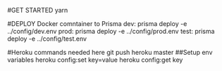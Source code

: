 #GET STARTED
yarn

#DEPLOY Docker comntainer to Prisma
dev: prisma deploy -e ../config/dev.env
prod: prisma deploy -e ../config/prod.env
test: prisma deploy -e ../config/test.env

#Heroku commands needed here
git push heroku master
##Setup env variables
heroku config:set key=value
heroku config:get key